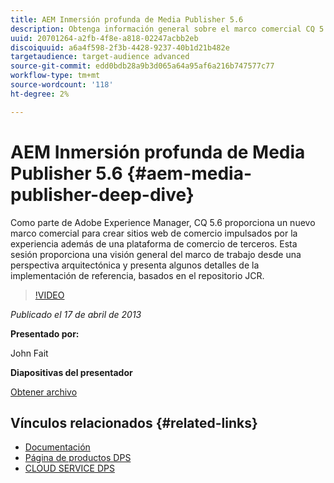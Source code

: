 ```yaml
---
title: AEM Inmersión profunda de Media Publisher 5.6
description: Obtenga información general sobre el marco comercial CQ 5.6 desde una perspectiva arquitectónica. Conozca los detalles de la implementación de referencia, en función del repositorio JCR.
uuid: 20701264-a2fb-4f8e-a818-02247acbb2eb
discoiquuid: a6a4f598-2f3b-4428-9237-40b1d21b482e
targetaudience: target-audience advanced
source-git-commit: edd0bdb28a9b3d065a64a95af6a216b747577c77
workflow-type: tm+mt
source-wordcount: '118'
ht-degree: 2%

---
```


# AEM Inmersión profunda de Media Publisher 5.6 {#aem-media-publisher-deep-dive}

Como parte de Adobe Experience Manager, CQ 5.6 proporciona un nuevo marco comercial para crear sitios web de comercio impulsados por la experiencia además de una plataforma de comercio de terceros. Esta sesión proporciona una visión general del marco de trabajo desde una perspectiva arquitectónica y presenta algunos detalles de la implementación de referencia, basados en el repositorio JCR.

>[!VIDEO](https://video.tv.adobe.com/v/19574/?quality=9)

*Publicado el 17 de abril de 2013*

**Presentado por:**

John Fait

**Diapositivas del presentador**

[Obtener archivo](assets/cq-gems-aem-media-publisher-04-17-2013-final.pdf)

## Vínculos relacionados {#related-links}

* [Documentación](https://docs.adobe.com/content/docs/en/cq/5-6-1/media-publisher.html)
* [Página de productos DPS](http://www.adobe.com/ca/products/digital-publishing-suite-family.html)
* [CLOUD SERVICE DPS](https://digitalpublishing.acrobat.com/welcome.html)
